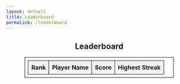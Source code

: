 ```yaml
---
layout: default
title: Leaderboard
permalink: /leaderboard
---
```


<div id="leaderboardContainer">
  <h2>Leaderboard</h2>
  <table id="leaderboardTable">
    <thead>
      <tr>
        <th>Rank</th>
        <th>Player Name</th>
        <th>Score</th>
        <th>Highest Streak</th>
      </tr>
    </thead>
    <tbody>
      <!-- Leaderboard entries will be inserted here by JavaScript -->
    </tbody>
  </table>
  <p id="error" style="display: none; color: red;">Could not load the leaderboard. Please try again later.</p>
</div>

<script>
<<<<<<< HEAD
  // Example static data for demonstration
  const exampleLeaderboardData = [
    { playerName: "Emu", score: 110, highestStreak: 4 },
    { playerName: "Tay Kim", score: 90, highestStreak: 9 },
    { playerName: "Ethan Tran", score: 80, highestStreak: 8 },
    { playerName: "Anthony Bazhenov", score: 70, highestStreak: 7 },
    { playerName: "Test", score: 0, highestStreak: 0 }
  ];

  // Immediately invoke this function to render the example data
  (function renderExampleLeaderboard() {
    const leaderboardTable = document.getElementById('leaderboardTable').getElementsByTagName('tbody')[0];
    exampleLeaderboardData.forEach((player, index) => {
      let row = leaderboardTable.insertRow();
      let rankCell = row.insertCell(0);
      let nameCell = row.insertCell(1);
      let scoreCell = row.insertCell(2);
      let streakCell = row.insertCell(3);

      rankCell.innerHTML = index + 1;
      nameCell.innerHTML = player.playerName;
      scoreCell.innerHTML = player.score;
      streakCell.innerHTML = player.highestStreak;
=======
  fetch('http://localhost:8085/api/leaderboard/')
    .then(response => {
      if (!response.ok) {
        throw new Error('Network response was not ok');
      }
      return response.json();
    })
    .then(data => {
      const leaderboardList = document.getElementById('leaderboardList');
      data.forEach(player => {
        const listItem = document.createElement('li');
        listItem.textContent = `${player.playerName}: Score - ${player.score}, Highest Streak - ${player.highestStreak}`;
        leaderboardList.appendChild(listItem);
      });
    })
    .catch(error => {
      console.error('Error fetching leaderboard:', error);
      document.getElementById('error').style.display = 'block';
>>>>>>> b7e80ea0a9a2aa771e4ece5212f803c81d0a86b6
    });
  })();
</script>

<style>
  #leaderboardContainer {
    text-align: center;
  }
  #leaderboardTable {
    margin: auto;
    width: 80%;
    border-collapse: collapse;
  }
  #leaderboardTable, #leaderboardTable th, #leaderboardTable td {
    border: 1px solid black;
    padding: 8px;
    text-align: left;
  }
  #leaderboardTable th {
    background-color: #f2f2f2;
  }
</style>